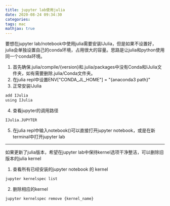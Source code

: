 ```yaml
---
title: jupyter lab使用julia
date: 2020-08-24 09:34:30
categories: 
tags: mac
mathjax: true
---
```

要想在jupyter lab/notebook中使用julia需要安装IJulia，但是如果不设置好，julia会单独设置自己的conda环境，占用很大的容量。思路是让julia和python使用同一个conda环境。
1. 首先确保.julia/compile/{version}和.julia/packages中没有Conda和IJulia文件夹，如有需要删除.julia/Conda文件夹。
2. 在julia repl中设置ENV["CONDA_JL_HOME"] = "{anaconda3 path}"
3. 正常安装IJulia
```bash
add IJulia
using IJulia
```
4. 查看jupyter的调用路径
```bash
IJulia.JUPYTER
```
5. 在julia repl中输入notebook()可以直接打开jupyter notebook，或是在新terminal中打开jupyter lab
---

如果更新了julia版本，希望在jupyter lab中保持kernel选项干净整洁，可以删除旧版本的julia kernel
1. 查看所有已经安装的jupyter notebook 的 kernel
```bash
jupyter kernelspec list
```
2. 删除相应的kernel
```bash
jupyter kernelspec remove {kernel_name}
```